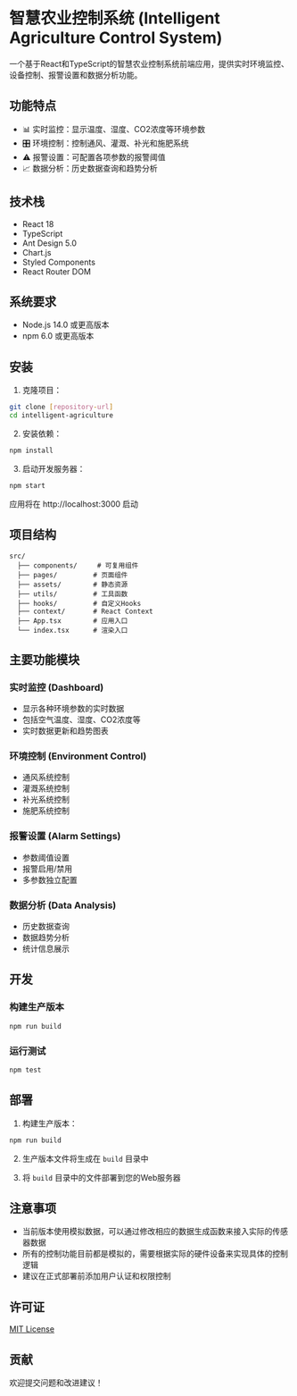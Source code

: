 # 智慧农业控制系统 (Intelligent Agriculture Control System)

一个基于React和TypeScript的智慧农业控制系统前端应用，提供实时环境监控、设备控制、报警设置和数据分析功能。

## 功能特点

- 📊 实时监控：显示温度、湿度、CO2浓度等环境参数
- 🎛️ 环境控制：控制通风、灌溉、补光和施肥系统
- ⚠️ 报警设置：可配置各项参数的报警阈值
- 📈 数据分析：历史数据查询和趋势分析

## 技术栈

- React 18
- TypeScript
- Ant Design 5.0
- Chart.js
- Styled Components
- React Router DOM

## 系统要求

- Node.js 14.0 或更高版本
- npm 6.0 或更高版本

## 安装

1. 克隆项目：
```bash
git clone [repository-url]
cd intelligent-agriculture
```

2. 安装依赖：
```bash
npm install
```

3. 启动开发服务器：
```bash
npm start
```

应用将在 http://localhost:3000 启动

## 项目结构

```
src/
  ├── components/     # 可复用组件
  ├── pages/         # 页面组件
  ├── assets/        # 静态资源
  ├── utils/         # 工具函数
  ├── hooks/         # 自定义Hooks
  ├── context/       # React Context
  ├── App.tsx        # 应用入口
  └── index.tsx      # 渲染入口
```

## 主要功能模块

### 实时监控 (Dashboard)
- 显示各种环境参数的实时数据
- 包括空气温度、湿度、CO2浓度等
- 实时数据更新和趋势图表

### 环境控制 (Environment Control)
- 通风系统控制
- 灌溉系统控制
- 补光系统控制
- 施肥系统控制

### 报警设置 (Alarm Settings)
- 参数阈值设置
- 报警启用/禁用
- 多参数独立配置

### 数据分析 (Data Analysis)
- 历史数据查询
- 数据趋势分析
- 统计信息展示

## 开发

### 构建生产版本
```bash
npm run build
```

### 运行测试
```bash
npm test
```

## 部署

1. 构建生产版本：
```bash
npm run build
```

2. 生产版本文件将生成在 `build` 目录中

3. 将 `build` 目录中的文件部署到您的Web服务器

## 注意事项

- 当前版本使用模拟数据，可以通过修改相应的数据生成函数来接入实际的传感器数据
- 所有的控制功能目前都是模拟的，需要根据实际的硬件设备来实现具体的控制逻辑
- 建议在正式部署前添加用户认证和权限控制

## 许可证

[MIT License](LICENSE)

## 贡献

欢迎提交问题和改进建议！ 